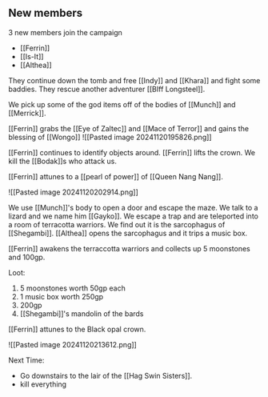 ## New members

3 new members join the campaign
- [[Ferrin]]
- [[Is-It]]
- [[Althea]]


They continue down the tomb and free [[Indy]] and [[Khara]] and fight some baddies. They rescue another adventurer [[BIff Longsteel]].

We pick up some of the god items off of the bodies of [[Munch]] and [[Merrick]].

[[Ferrin]] grabs the [[Eye of Zaltec]] and [[Mace of Terror]] and gains the blessing of [[Wongo]]
![[Pasted image 20241120195826.png]]

[[Ferrin]] continues to identify objects around. [[Ferrin]] lifts the crown.  We kill the [[Bodak]]s who attack us.

[[Ferrin]] attunes to a [[pearl of power]] of [[Queen Nang Nang]].

![[Pasted image 20241120202914.png]]

We use [[Munch]]'s body to open a door and escape the maze. We talk to a lizard and we name him [[Gayko]]. We escape a trap and are teleported into a room of terracotta warriors. We find out it is the sarcophagus of [[Shegambi]]. [[Althea]] opens the sarcophagus and it trips a music box.

[[Ferrin]] awakens the terraccotta warriors and collects up 5 moonstones and 100gp.

Loot:
1. 5 moonstones worth 50gp each
2. 1 music box worth 250gp
3. 200gp
4. [[Shegambi]]'s mandolin of the bards


[[Ferrin]] attunes to the Black opal crown.

![[Pasted image 20241120213612.png]]

Next Time:
- Go downstairs to the lair of the [[Hag Swin Sisters]].
- kill everything